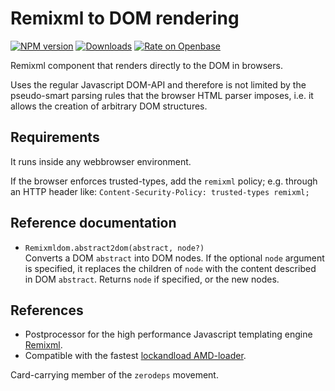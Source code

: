 <h1>Remixml to DOM rendering</h1>

[![NPM version](http://img.shields.io/npm/v/remixml-dom.svg?style=flat)](https://npmjs.org/package/remixml-dom)
[![Downloads](https://img.shields.io/npm/dm/remixml-dom.svg?style=flat)](https://npmjs.org/package/remixml-dom)
[![Rate on Openbase](https://badges.openbase.io/js/rating/remixml-dom.svg)](https://openbase.io/js/remixml-dom?utm_source=embedded&utm_medium=badge&utm_campaign=rate-badge)

Remixml component that renders directly to the DOM in browsers.

Uses the regular Javascript DOM-API and therefore is not limited by the
pseudo-smart parsing rules that the browser HTML parser imposes, i.e.
it allows the creation of arbitrary DOM structures.

## Requirements

It runs inside any webbrowser environment.

If the browser enforces trusted-types, add the `remixml` policy;
e.g. through an HTTP header like:
`Content-Security-Policy: trusted-types remixml;`

## Reference documentation

- `Remixmldom.abstract2dom(abstract, node?)`<br />
  Converts a DOM `abstract` into DOM nodes.  If the optional `node` argument
  is specified, it replaces the children of `node` with the content
  described in DOM `abstract`.  Returns `node` if specified, or the new
  nodes.

## References

- Postprocessor for the high performance Javascript templating engine
  [Remixml](http://remixml.org/).
- Compatible with the
  fastest [lockandload AMD-loader](https://www.npmjs.com/package/lockandload).

Card-carrying member of the `zerodeps` movement.

